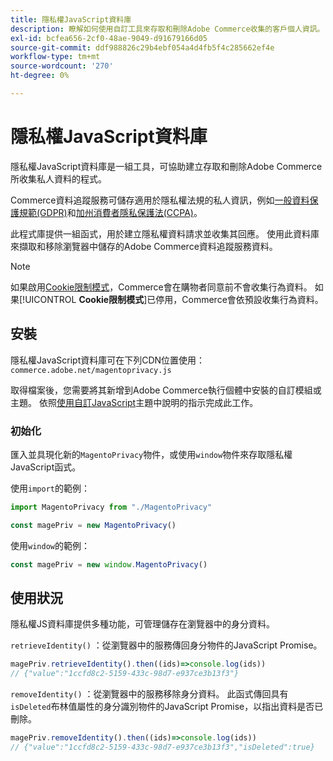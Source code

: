 ```yaml
---
title: 隱私權JavaScript資料庫
description: 瞭解如何使用自訂工具來存取和刪除Adobe Commerce收集的客戶個人資訊。
exl-id: bcfea656-2cf0-48ae-9049-d91679166d05
source-git-commit: ddf988826c29b4ebf054a4d4fb5f4c285662ef4e
workflow-type: tm+mt
source-wordcount: '270'
ht-degree: 0%

---
```


<!-- TODO: Remove this topic and redirect to the adobe-privacy-javascript-library.md when the Adobe privacy library has been integrated with Commerce. -->

# 隱私權JavaScript資料庫

隱私權JavaScript資料庫是一組工具，可協助建立存取和刪除Adobe Commerce所收集私人資料的程式。

Commerce資料追蹤服務可儲存適用於隱私權法規的私人資訊，例如[一般資料保護規範(GDPR)](gdpr.md)和[加州消費者隱私保護法(CCPA)](ccpa.md)。

此程式庫提供一組函式，用於建立隱私權資料請求並收集其回應。 使用此資料庫來擷取和移除瀏覽器中儲存的Adobe Commerce資料追蹤服務資料。

>[!NOTE]
>
>如果啟用[Cookie限制模式](https://experienceleague.adobe.com/docs/commerce-admin/start/compliance/privacy/compliance-cookie-law.html?lang=zh-Hant)，Commerce會在購物者同意前不會收集行為資料。 如果&#x200B;[!UICONTROL **Cookie限制模式**]&#x200B;已停用，Commerce會依預設收集行為資料。

## 安裝

隱私權JavaScript資料庫可在下列CDN位置使用： `commerce.adobe.net/magentoprivacy.js`

取得檔案後，您需要將其新增到Adobe Commerce執行個體中安裝的自訂模組或主題。 依照[使用自訂JavaScript](https://developer.adobe.com/commerce/frontend-core/javascript/custom/)主題中說明的指示完成此工作。

### 初始化

匯入並具現化新的`MagentoPrivacy`物件，或使用`window`物件來存取隱私權JavaScript函式。

使用`import`的範例：

```js
import MagentoPrivacy from "./MagentoPrivacy"

const magePriv = new MagentoPrivacy()
```

使用`window`的範例：

```js
const magePriv = new window.MagentoPrivacy()
```

## 使用狀況

隱私權JS資料庫提供多種功能，可管理儲存在瀏覽器中的身分資料。

`retrieveIdentity()`
：從瀏覽器中的服務傳回身分物件的JavaScript Promise。

```js
magePriv.retrieveIdentity().then((ids)=>console.log(ids))
// {"value":"1ccfd8c2-5159-433c-98d7-e937ce3b13f3"}
```

`removeIdentity()`
：從瀏覽器中的服務移除身分資料。
此函式傳回具有`isDeleted`布林值屬性的身分識別物件的JavaScript Promise，以指出資料是否已刪除。

```js
magePriv.removeIdentity().then((ids)=>console.log(ids))
// {"value":"1ccfd8c2-5159-433c-98d7-e937ce3b13f3","isDeleted":true}
```
